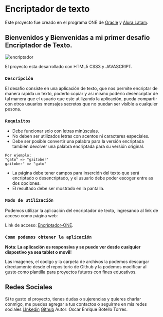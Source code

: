 # Encriptador de texto

Este proyecto fue creado en el programa ONE de [Oracle](https://www.oracle.com/co/education/oracle-next-education/) y [Alura Latam](http://www.aluracursos.com).

## Bienvenidos y Bienvenidas a mi primer desafio Encriptador de Texto.

![encriptador](https://user-images.githubusercontent.com/67718246/214201330-51087b23-e0b9-4e5e-80f0-43a56d2fa616.png)

El proyecto esta desarrollado con HTML5 CSS3 y JAVASCRIPT.

### `Descripción`

El desafio consiste en una aplicación de texto, que nos permite encriptar de manera rapida un texto, poderlo copiar y asi mismo poderlo desencriptar de tal manera que el usuario que este utilizando la aplicación, pueda compartir con otros usuarios mensajes secretos que no puedan ser visible a cualquier pesona.

### `Requisitos`

- Debe funcionar solo con letras minúsculas.
- No deben ser utilizados letras con acentos ni caracteres especiales.
- Debe ser posible convertir una palabra para la versión encriptada también devolver una palabra encriptada para su versión original.

```
Por ejemplo:
"gato" => "gaitober"
gaitober" => "gato"
```

- La página debe tener campos para inserción del texto que será encriptado o desencriptado, y el usuario debe poder escoger entre as dos opciones.
- El resultado debe ser mostrado en la pantalla.

### `Modo de utilización`

Podemos utilizar la aplicación del encriptador de texto, ingresando al link de acceso como página web: 

Link de acceso: [Encriptador-ONE](https://otorres851.github.io/Challenge-Encriptador/).

### `Como podemos obtener la aplicación`

**Nota: La aplicación es responsiva y se puede ver desde cualquier dispostivo ya sea tablet o movil!**

Las imagenes, el codigo  y la carpeta de archivos la podemos descargar directamente desde el repositorio de Github y la podemos modificar al gusto como plantilla para proyectos futuros con fines educativos.

## Redes Sociales

Si te gusto el proyecto, tienes dudas o sujerencias y quieres charlar conmigo, me puedes agregar a tus contactos o seguirme en mis redes sociales [LInkedin](https://www.linkedin.com/in/otorres-38a6241a2/) [Github](https://github.com/Otorres851) Autor: Oscar Enrique Botello Torres.

